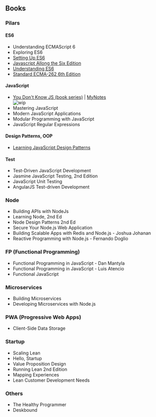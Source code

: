 ## Books
### Pilars
#### ES6
* Understanding ECMAScript 6
* Exploring ES6
* [Setting Up ES6](https://leanpub.com/setting-up-es6/read)
* [Javascript Allong the Six Edition](https://leanpub.com/javascriptallongesix/read)
* [Understanding ES6](https://leanpub.com/understandinges6/read)
* [Standard ECMA-262 6th Edition](http://www.ecma-international.org/ecma-262/6.0/index.html)

#### JavaScript
* [You Don't Know JS (book series)](https://github.com/getify/You-Dont-Know-JS) | [MyNotes](you-dont-know-js-series/README.md)  
![wip](https://img.shields.io/badge/wip-50%25-yellow.svg)
* Mastering JavaScript
* Modern JavaScript Applications
* Modular Programming with JavaScript
* JavaScript Regular Expressions

#### Design Patterns, OOP
* [Learning JavaScript Design Patterns](https://addyosmani.com/resources/essentialjsdesignpatterns/book/)


#### Test
* Test-Driven JavaScript Development
* Jasmine JavaScript Testing, 2nd Edition
* JavaScript Unit Testing
* AngularJS Test-driven Development

### Node
* Building APIs with NodeJs
* Learning Node, 2nd Ed
* Node Design Patterns 2nd Ed
* Secure Your Node.js Web Application
* Building Scalable Apps with Redis and Node.js - Joshua Johanan
* Reactive Programming with Node.js - Fernando Doglio

### FP (Functional Programming)
* Functional Programming in JavaScript - Dan Mantyla
* Functional Programming in JavaScript - Luis Atencio
* Functional JavaScript

### Microservices
* Building Microservices
* Developing Microservices with Node.js

### PWA (Progressive Web Apps)
* Client-Side Data Storage

### Startup
* Scaling Lean
* Hello, Startup
* Value Proposition Design
* Running Lean 2nd Edition
* Mapping Experiences
* Lean Customer Development Needs

### Others
* The Healthy Programmer
* Deskbound

